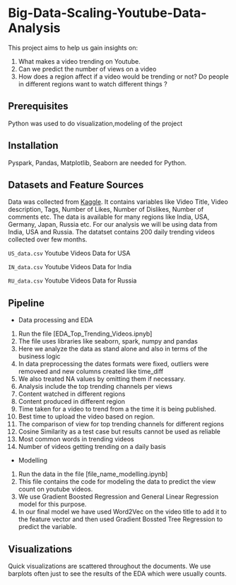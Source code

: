 # Big-Data-Scaling-Youtube-Data-Analysis

 This project aims to help us gain insights on:
 1. What makes a video trending on Youtube.
 2. Can we predict the number of views on a video
 3. How does a region affect if a video would be trending or not? Do people in different regions want to watch different things ?

## Prerequisites

  Python was used to do visualization,modeling of the project

## Installation

  Pyspark, Pandas, Matplotlib, Seaborn are needed for Python. 

## Datasets and Feature Sources

  Data was collected from [Kaggle](https://www.kaggle.com/jyotmakadiya/top-trending-videos-youtube-2021). It contains variables like Video Title, Video description, Tags, Number   of Likes, Number of Dislikes, Number of comments etc. The data is available for many regions like India, USA, Germany, Japan, Russia etc. For our analysis we will be using   data from India, USA and Russia. The datatset contains 200 daily trending videos collected over few months.

  `US_data.csv` Youtube Videos Data for USA

  `IN_data.csv` Youtube Videos Data for India 

  `RU_data.csv` Youtube Videos Data for Russia 


## Pipeline

* Data processing and EDA
1. Run the file [EDA_Top_Trending_Videos.ipnyb]
2. The file uses libraries like seaborn, spark, numpy and pandas
3. Here we analyze the data as stand alone and also in terms of the business logic
4. In data preprocessing the dates formats were fixed, outliers were removeed and new columns created like time_diff
5. We also treated NA values by omitting them if necessary.
6. Analysis include the top trending channels per views
7. Content watched in different regions
8. Content produced in different region
9. Time taken for a video to trend from a the time it is being published.
10. Best time to upload the video based on region.
11. The comparison of view for top trending channels for different regions
12. Cosine Similarity as a test case but results cannot be used as reliable
13. Most common words in trending videos
14. Number of videos getting trending on a daily basis




* Modelling 

1. Run the data in the file [file_name_modelling.ipynb]
2. This file contains the code for modeling the data to predict the view count on youtube videos.
3. We use Gradient Boosted Regression and General Linear Regression model for this purpose.
4. In our final model we have used Word2Vec on the video title to add it to the feature vector and then used Gradient Bossted Tree Regression to predict the variable.
 

## Visualizations

Quick visualizations are scattered throughout the documents. We use barplots often just to see the results of the EDA which were usually counts.



